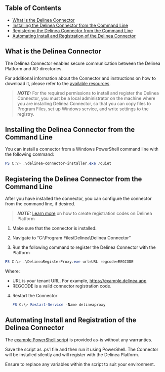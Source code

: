 ## Table of Contents

- [What is the Delinea Connector](#what-is-the-delinea-connector)
- [Installing the Delinea Connector from the Command Line](#installing-the-delinea-connector-from-the-command-line)
- [Registering the Delinea Connector from the Command Line](#registering-the-delinea-connector-from-the-command-line)
- [Automating Install and Registration of the Delinea Connector](#automating-install-and-registration-of-the-delinea-connector)

## What is the Delinea Connector

The Delinea Connector enables secure communication between the Delinea Platform
and AD directories.

For additional information about the Connector and instructions on how to
download it, please refer to the [available
resources](https://docs.delinea.com/dp/current/connector).

> **_NOTE:_**  For the required permissions to install and register the Delinea Connector, you must be a local administrator on the machine where you are installing Delinea Connector, so that you can copy files to Program Files, set up Windows service, and write settings to the registry.


## Installing the Delinea Connector from the Command Line

You can install a connector from a Windows PowerShell command line with the
following command:

```powershell
PS C:\> .\delinea-connector-installer.exe /quiet
```

## Registering the Delinea Connector from the Command Line

After you have installed the connector, you can configure the connector from the
command line, if desired.


> **_NOTE:_**  [Learn more](https://docs.delinea.com/dp/current/connector#to_create_a_new_registration_code) on how to create registration codes on Delinea Platform


1.  Make sure that the connector is installed.

2.  Navigate to “C:\\Program Files\\Delinea\\Delinea Connector”

3.  Run the following command to register the Delinea Connector with the
    Platform

```powershell
PS C:\> .\DelineaRegisterProxy.exe url=URL regcode=REGCODE
```

 Where:

 - URL is your tenant URL. For example, https://example.delinea.app
 - REGCODE is a valid connector registration code.

4.  Restart the Connector  
    ```powershell
    PS C:\> Restart-Service -Name delineaproxy
    ```

## Automating Install and Registration of the Delinea Connector

The [example PowerShell script](https://github.com/DelineaXPM/delinea-platform/blob/ef04082750b21abf84edfaf6d25cae9d5396e42b/DelineaConnector/delinea-connector-install.ps1) is provided as-is without any warranties.

Save the script as .ps1 file and then run it using PowerShell. The Connector
will be installed silently and will register with the Delinea Platform.

Ensure to replace any variables within the script to suit your environment.


